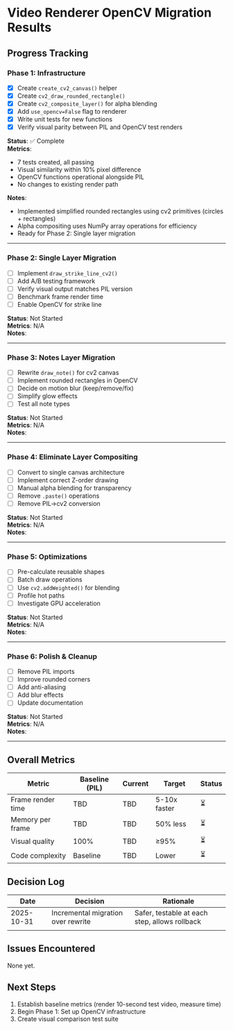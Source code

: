 # Video Renderer OpenCV Migration Results

## Progress Tracking

### Phase 1: Infrastructure
- [x] Create `create_cv2_canvas()` helper
- [x] Create `cv2_draw_rounded_rectangle()` 
- [x] Create `cv2_composite_layer()` for alpha blending
- [x] Add `use_opencv=False` flag to renderer
- [x] Write unit tests for new functions
- [x] Verify visual parity between PIL and OpenCV test renders

**Status**: ✅ Complete  
**Metrics**: 
- 7 tests created, all passing
- Visual similarity within 10% pixel difference
- OpenCV functions operational alongside PIL
- No changes to existing render path

**Notes**: 
- Implemented simplified rounded rectangles using cv2 primitives (circles + rectangles)
- Alpha compositing uses NumPy array operations for efficiency
- Ready for Phase 2: Single layer migration 

---

### Phase 2: Single Layer Migration
- [ ] Implement `draw_strike_line_cv2()`
- [ ] Add A/B testing framework
- [ ] Verify visual output matches PIL version
- [ ] Benchmark frame render time
- [ ] Enable OpenCV for strike line

**Status**: Not Started  
**Metrics**: N/A  
**Notes**:

---

### Phase 3: Notes Layer Migration
- [ ] Rewrite `draw_note()` for cv2 canvas
- [ ] Implement rounded rectangles in OpenCV
- [ ] Decide on motion blur (keep/remove/fix)
- [ ] Simplify glow effects
- [ ] Test all note types

**Status**: Not Started  
**Metrics**: N/A  
**Notes**:

---

### Phase 4: Eliminate Layer Compositing
- [ ] Convert to single canvas architecture
- [ ] Implement correct Z-order drawing
- [ ] Manual alpha blending for transparency
- [ ] Remove `.paste()` operations
- [ ] Remove PIL→cv2 conversion

**Status**: Not Started  
**Metrics**: N/A  
**Notes**:

---

### Phase 5: Optimizations
- [ ] Pre-calculate reusable shapes
- [ ] Batch draw operations
- [ ] Use `cv2.addWeighted()` for blending
- [ ] Profile hot paths
- [ ] Investigate GPU acceleration

**Status**: Not Started  
**Metrics**: N/A  
**Notes**:

---

### Phase 6: Polish & Cleanup
- [ ] Remove PIL imports
- [ ] Improve rounded corners
- [ ] Add anti-aliasing
- [ ] Add blur effects
- [ ] Update documentation

**Status**: Not Started  
**Metrics**: N/A  
**Notes**:

---

## Overall Metrics

| Metric | Baseline (PIL) | Current | Target | Status |
|--------|---------------|---------|--------|--------|
| Frame render time | TBD | TBD | 5-10x faster | ⏳ |
| Memory per frame | TBD | TBD | 50% less | ⏳ |
| Visual quality | 100% | TBD | ≥95% | ⏳ |
| Code complexity | Baseline | TBD | Lower | ⏳ |

## Decision Log

| Date | Decision | Rationale |
|------|----------|-----------|
| 2025-10-31 | Incremental migration over rewrite | Safer, testable at each step, allows rollback |
| | | |

## Issues Encountered

None yet.

## Next Steps

1. Establish baseline metrics (render 10-second test video, measure time)
2. Begin Phase 1: Set up OpenCV infrastructure
3. Create visual comparison test suite
